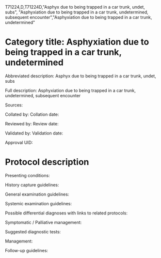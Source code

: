 T71224,D,T71224D,"Asphyx due to being trapped in a car trunk, undet, subs", "Asphyxiation due to being trapped in a car trunk, undetermined, subsequent encounter","Asphyxiation due to being trapped in a car trunk, undetermined"
# Category title: Asphyxiation due to being trapped in a car trunk, undetermined

Abbreviated description: Asphyx due to being trapped in a car trunk, undet, subs

Full description: Asphyxiation due to being trapped in a car trunk, undetermined, subsequent encounter

Sources:

Collated by:
Collation date:

Reviewed by:
Review date:

Validated by:
Validation date:

Approval UID:

# Protocol description

Presenting conditions:

History capture guidelines:

General examination guidelines:

Systemic examination guidelines:

Possible differential diagnoses with links to related protocols:

Symptomatic / Palliative management:

Suggested diagnostic tests:

Management:

Follow-up guidelines:
